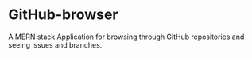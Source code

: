 # GitHub-browser
A MERN stack Application for browsing through GitHub repositories and seeing issues and branches.
